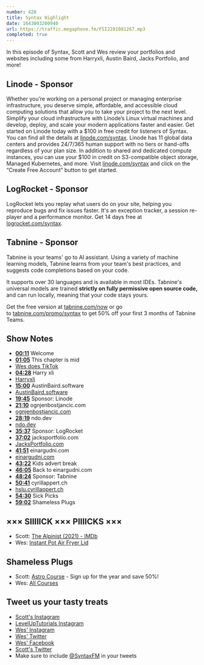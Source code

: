 ```yaml
---
number: 428
title: Syntax Highlight
date: 1643803200940
url: https://traffic.megaphone.fm/FSI2281081267.mp3
completed: true
---
```


In this episode of Syntax, Scott and Wes review your portfolios and websites including some from Harryxli, Austin Baird, Jacks Portfolio, and more!

## Linode - Sponsor

Whether you’re working on a personal project or managing enterprise infrastructure, you deserve simple, affordable, and accessible cloud computing solutions that allow you to take your project to the next level. Simplify your cloud infrastructure with Linode’s Linux virtual machines and develop, deploy, and scale your modern applications faster and easier. Get started on Linode today with a $100 in free credit for listeners of Syntax. You can find all the details at [linode.com/syntax](https://linode.com/syntax). Linode has 11 global data centers and provides 24/7/365 human support with no tiers or hand-offs regardless of your plan size. In addition to shared and dedicated compute instances, you can use your $100 in credit on S3-compatible object storage, Managed Kubernetes, and more. Visit [linode.com/syntax](https://linode.com/syntax) and click on the “Create Free Account” button to get started.

## LogRocket - Sponsor

LogRocket lets you replay what users do on your site, helping you reproduce bugs and fix issues faster. It's an exception tracker, a session re-player and a performance monitor. Get 14 days free at [logrocket.com/syntax](https://logrocket.com/syntax).

## Tabnine - Sponsor

Tabnine is your teams' go to AI assistant. Using a variety of machine learning models, Tabnine learns from your team's best practices, and suggests code completions based on your code.

It supports over 30 languages and is available in most IDEs. Tabnine's universal models are trained **strictly on fully permissive open source code,** and can run locally, meaning that your code stays yours.

Get the free version at [tabnine.com/now](http://tabnine.com/now) or go to [tabnine.com/promo/syntax](http://tabnine.com/promo/syntax) to get 50% off your first 3 months of Tabnine Teams.

## Show Notes

* **[00:11](#t=00:11)** Welcome
* **[01:05](#t=01:05)** This chapter is mid
* [Wes does TikTok](https://www.tiktok.com/@wesbos)
* **[04:28](#t=04:28)** Harry xli
* [Harryxli](https://harryxli.com)
* **[15:00](#t=15:00)** AustinBaird.software
* [AustinBaird.software](https://austinbaird.software)
* **[19:45](#t=19:45)** Sponsor: Linode
* **[21:10](#t=21:10)** ognjenbostjancic.com
* [ognjenbostjancic.com](https://www.ognjenbostjancic.com)
* **[28:19](#t=28:19)** ndo.dev
* [ndo.dev](https://ndo.dev)
* **[35:37](#t=35:37)** Sponsor: LogRocket
* **[37:02](#t=37:02)** jacksportfolio.com
* [JacksPortfolio.com](https://www.jacksportfolio.com)
* **[41:51](#t=41:51)** einargudni.com
* [einargudni.com](https://www.einargudni.com)
* **[43:22](#t=43:22)** Kids advert break
* **[46:05](#t=46:05)** Back to einargudni.com
* **[48:24](#t=48:24)** Sponsor: Tabnine
* **[50:41](#t=50:41)** cyrillappert.ch
* [hslu.cyrillappert.ch](https://hslu.cyrillappert.ch)
* **[54:30](#t=54:30)** Sick Picks
* **[59:02](#t=59:02)** Shameless Plugs

## ××× SIIIIICK ××× PIIIICKS ×××

* Scott: [The Alpinist (2021) - IMDb](https://www.imdb.com/title/tt11790780/)
* Wes: [Instant Pot Air Fryer Lid](https://amzn.to/3nQpb9R)

## Shameless Plugs

* Scott: [Astro Course](https://www.leveluptutorials.com/pro) - Sign up for the year and save 50%!
* Wes: [All Courses](https://wesbos.com/courses/)

## Tweet us your tasty treats

* [Scott's Instagram](https://www.instagram.com/stolinski/)
* [LevelUpTutorials Instagram](https://www.instagram.com/LevelUpTutorials/)
* [Wes' Instagram](https://www.instagram.com/wesbos/)
* [Wes' Twitter](https://twitter.com/wesbos)
* [Wes' Facebook](https://www.facebook.com/wesbos.developer)
* [Scott's Twitter](https://twitter.com/stolinski)
* Make sure to include [@SyntaxFM](https://twitter.com/SyntaxFM) in your tweets
